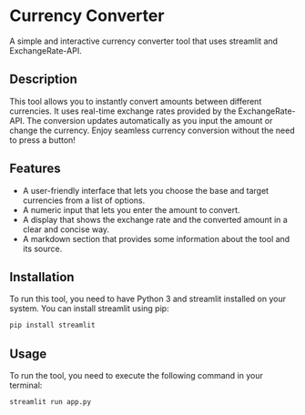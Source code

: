 # Currency Converter

A simple and interactive currency converter tool that uses streamlit and ExchangeRate-API.

## Description

This tool allows you to instantly convert amounts between different currencies. It uses real-time exchange rates provided by the ExchangeRate-API. The conversion updates automatically as you input the amount or change the currency. Enjoy seamless currency conversion without the need to press a button!

## Features

- A user-friendly interface that lets you choose the base and target currencies from a list of options.
- A numeric input that lets you enter the amount to convert.
- A display that shows the exchange rate and the converted amount in a clear and concise way.
- A markdown section that provides some information about the tool and its source.

## Installation

To run this tool, you need to have Python 3 and streamlit installed on your system. You can install streamlit using pip:

```bash
pip install streamlit
```


## Usage
To run the tool, you need to execute the following command in your terminal:

```bash
streamlit run app.py
```